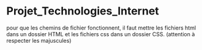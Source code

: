 # Projet_Technologies_Internet

pour que les chemins de fichier fonctionnent, il faut mettre les fichiers html dans un dossier HTML et les fichiers css dans un dossier CSS. (attention à respecter les majuscules)
